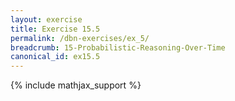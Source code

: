 ```yaml
---
layout: exercise
title: Exercise 15.5
permalink: /dbn-exercises/ex_5/
breadcrumb: 15-Probabilistic-Reasoning-Over-Time
canonical_id: ex15.5
---
```


{% include mathjax_support %}
